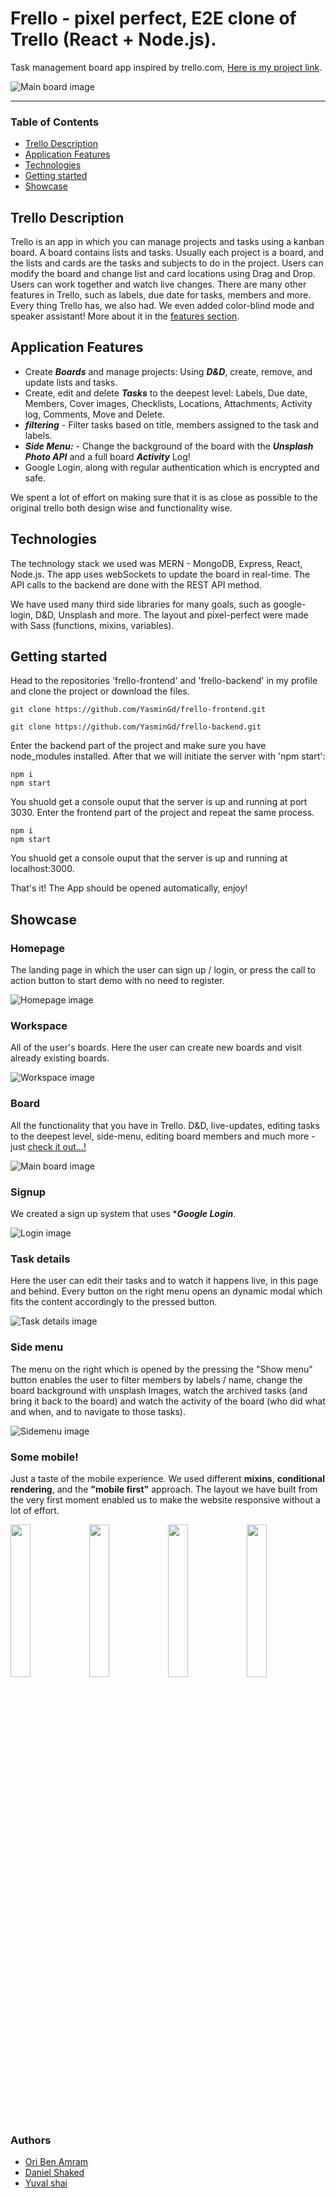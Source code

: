 # Frello - pixel perfect, E2E clone of Trello (React + Node.js). 

Task management board app inspired by trello.com, [Here is my project link](https://frello-urbc.onrender.com/ "Frello link").

![Main board image](src/assets/img/read-me/main-board.png "Board-main-page")

___

### Table of Contents
- [Trello Description](#trello-description)
- [Application Features](#application-features)
- [Technologies](#technologies)
- [Getting started](#getting-started)
- [Showcase](#showcase)

## Trello Description
Trello is an app in which you can manage projects and tasks using a kanban board. A board contains lists and tasks. Usually each project is a board, and the lists and cards are the tasks and subjects to do in the project. Users can modify the board and change list and card locations using Drag and Drop.
Users can work together and watch live changes. 
There are many other features in Trello, such as labels, due date for tasks, members and more. 
Every thing Trello has, we also had. We even added color-blind mode and speaker assistant! 
More about it in the [features section](#application-features).

## Application Features
- Create ***Boards*** and manage projects: Using ***D&D***, create, remove, and update lists and tasks.
- Create, edit and delete ***Tasks*** to the deepest level: Labels, Due date, Members, Cover images, Checklists, Locations, Attachments, Activity log, Comments, Move and Delete.
- ***filtering*** - Filter tasks based on title, members assigned to the task and labels.
- ***Side Menu:*** - Change the background of the board with the ***Unsplash Photo API*** and a full board ***Activity*** Log!
- Google Login, along with regular authentication which is encrypted and safe.
 
We spent a lot of effort on making sure that it is as close as possible to the original trello both design wise and functionality wise.

## Technologies

The technology stack we used was MERN - MongoDB, Express, React, Node.js.
The app uses webSockets to update the board in real-time.
The API calls to the backend are done with the REST API method.

We have used many third side libraries for many goals, such as google-login, D&D, Unsplash and more.
The layout and pixel-perfect were made with Sass (functions, mixins, variables). 

## Getting started

Head to the repositories 'frello-frontend' and 'frello-backend' in my profile and clone the project or download the files.

```
git clone https://github.com/YasminGd/frello-frontend.git
```

```
git clone https://github.com/YasminGd/frello-backend.git
```

Enter the backend part of the project and make sure you have node_modules installed. After that we will initiate the server with 'npm start':

```
npm i 
npm start
```

You shuold get a console ouput that the server is up and running at port 3030.
Enter the frontend part of the project and repeat the same process.

```
npm i 
npm start
```

You shuold get a console ouput that the server is up and running at localhost:3000.

That's it! The App should be opened automatically, enjoy!

## Showcase

### Homepage
The landing page in which the user can sign up / login, or press the call to action button to start demo with no need to register.

![Homepage image](src/assets/img/read-me/home-page.png "Home-page")

### Workspace
All of the user's boards. Here the user can create new boards and visit already existing boards.

![Workspace image](src/assets/img/read-me/boards.png "Workspace-page")

### Board
All the functionality that you have in Trello. D&D, live-updates, editing tasks to the deepest level, side-menu, editing board members and much more - just [check it out...!](https://frello-urbc.onrender.com/ "Frello link")

![Main board image](src/assets/img/read-me/main-board.png "Board-main-page")

### Signup
We created a sign up system that uses ****Google Login***.

![Login image](src/assets/img/read-me/sign-up.png "sign-up-page")

### Task details
Here the user can edit their tasks and to watch it happens live, in this page and behind. Every button on the right menu opens an dynamic modal which fits the content accordingly to the pressed button.

![Task details image](src/assets/img/read-me/task-details.png "task-details")


### Side menu
The menu on the right which is opened by the pressing the "Show menu" button enables the user to filter members by labels / name, change the board background with unsplash Images, watch the archived tasks (and bring it back to the board) and watch the activity of the board (who did what and when, and to navigate to those tasks).

![Sidemenu image](frontend/src/assets/imgs/readme/sidemenu.png "side-menu-image")

### Some mobile!
Just a taste of the mobile experience. We used different **mixins**, **conditional rendering**, and the **"mobile first"** approach. 
The layout we have built from the very first moment enabled us to make the website responsive without a lot of effort.

<img src="frontend/src/assets/imgs/readme/login-mobile.png" width="25%" style="float: left"/><img src="frontend/src/assets/imgs/readme/workspace-mobile.png" width="25%" style="float: left;"/><img src="frontend/src/assets/imgs/readme/sidemenu-mobile.png" width="25%" style="float: left;"/><img src="frontend/src/assets/imgs/readme/details-mobile.png" width="25%" style="float: left;"/>

### Authors
 - [Ori Ben Amram](https://github.com/OriBenAmram)
 - [Daniel Shaked](https://github.com/DanielShaked)
 - [Yuval shai](https://github.com/yuvalshai95)
